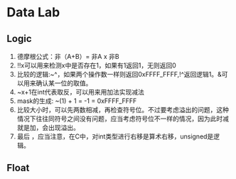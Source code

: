 # Data Lab

## Logic

1. 德摩根公式：非（A+B）= 非A x 非B
2. !!x可以用来检测x中是否存在1，如果有1返回1，无则返回0
3. 比较的逻辑:~^，如果两个操作数一样则返回0xFFFF_FFFF,!^返回逻辑1。&可以用来确认某一位的取值。
4. ~x+1在int代表取反，可以用来用加法实现减法
5. mask的生成: ~(1) + 1 = -1 = 0xFFFF_FFFF
6. 比较大小时，可以先两数相减，再检查符号位。不过要考虑溢出的问题，这种情况下往往同符号之间没有问题，应当考虑符号位不一样的情况，因为此时减就是加，会出现溢出。
7. 最后 ，应当注意，在C中，对int类型进行右移是算术右移，unsigned是逻辑。

## Float
